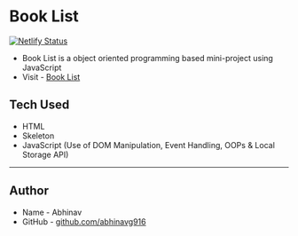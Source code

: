 # Book List
[![Netlify Status](https://api.netlify.com/api/v1/badges/357ea0e0-186e-4d35-8c7c-9b8790c3cc15/deploy-status)](https://app.netlify.com/sites/sharp-tereshkova-76a553/deploys)

- Book List is a object oriented programming based mini-project using JavaScript
- Visit - [Book List](https://sharp-tereshkova-76a553.netlify.app/)

## Tech Used

- HTML
- Skeleton
- JavaScript (Use of DOM Manipulation, Event Handling, OOPs & Local Storage API)

---

## Author

- Name - Abhinav
- GitHub - [github.com/abhinavg916](https://github.com/abhinavg916)
